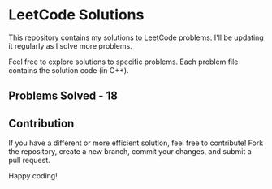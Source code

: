 # LeetCode Solutions

This repository contains my solutions to LeetCode problems. I'll be updating it regularly as I solve more problems.

Feel free to explore solutions to specific problems. Each problem file contains the solution code (in C++).

## Problems Solved - 18

## Contribution

If you have a different or more efficient solution, feel free to contribute! Fork the repository, create a new branch, commit your changes, and submit a pull request.

Happy coding!


